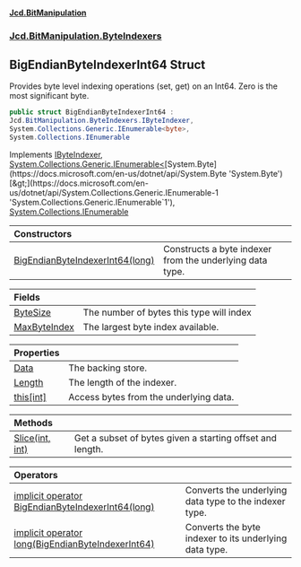 #### [Jcd.BitManipulation](index.md 'index')
### [Jcd.BitManipulation.ByteIndexers](Jcd.BitManipulation.ByteIndexers.md 'Jcd.BitManipulation.ByteIndexers')

## BigEndianByteIndexerInt64 Struct

Provides byte level indexing operations (set, get) on an Int64. Zero is the most significant byte.

```csharp
public struct BigEndianByteIndexerInt64 :
Jcd.BitManipulation.ByteIndexers.IByteIndexer,
System.Collections.Generic.IEnumerable<byte>,
System.Collections.IEnumerable
```

Implements [IByteIndexer](Jcd.BitManipulation.ByteIndexers.IByteIndexer.md 'Jcd.BitManipulation.ByteIndexers.IByteIndexer'), [System.Collections.Generic.IEnumerable&lt;](https://docs.microsoft.com/en-us/dotnet/api/System.Collections.Generic.IEnumerable-1 'System.Collections.Generic.IEnumerable`1')[System.Byte](https://docs.microsoft.com/en-us/dotnet/api/System.Byte 'System.Byte')[&gt;](https://docs.microsoft.com/en-us/dotnet/api/System.Collections.Generic.IEnumerable-1 'System.Collections.Generic.IEnumerable`1'), [System.Collections.IEnumerable](https://docs.microsoft.com/en-us/dotnet/api/System.Collections.IEnumerable 'System.Collections.IEnumerable')

| Constructors                                                                                                                                                                                                                  |                                                          |
|:------------------------------------------------------------------------------------------------------------------------------------------------------------------------------------------------------------------------------|:---------------------------------------------------------|
| [BigEndianByteIndexerInt64(long)](Jcd.BitManipulation.ByteIndexers.BigEndianByteIndexerInt64.BigEndianByteIndexerInt64(long).md 'Jcd.BitManipulation.ByteIndexers.BigEndianByteIndexerInt64.BigEndianByteIndexerInt64(long)') | Constructs a byte indexer from the underlying data type. |

| Fields                                                                                                                                                               |                                          |
|:---------------------------------------------------------------------------------------------------------------------------------------------------------------------|:-----------------------------------------|
| [ByteSize](Jcd.BitManipulation.ByteIndexers.BigEndianByteIndexerInt64.ByteSize.md 'Jcd.BitManipulation.ByteIndexers.BigEndianByteIndexerInt64.ByteSize')             | The number of bytes this type will index |
| [MaxByteIndex](Jcd.BitManipulation.ByteIndexers.BigEndianByteIndexerInt64.MaxByteIndex.md 'Jcd.BitManipulation.ByteIndexers.BigEndianByteIndexerInt64.MaxByteIndex') | The largest byte index available.        |

| Properties                                                                                                                                                  |                                        |
|:------------------------------------------------------------------------------------------------------------------------------------------------------------|:---------------------------------------|
| [Data](Jcd.BitManipulation.ByteIndexers.BigEndianByteIndexerInt64.Data.md 'Jcd.BitManipulation.ByteIndexers.BigEndianByteIndexerInt64.Data')                | The backing store.                     |
| [Length](Jcd.BitManipulation.ByteIndexers.BigEndianByteIndexerInt64.Length.md 'Jcd.BitManipulation.ByteIndexers.BigEndianByteIndexerInt64.Length')          | The length of the indexer.             |
| [this[int]](Jcd.BitManipulation.ByteIndexers.BigEndianByteIndexerInt64.this[int].md 'Jcd.BitManipulation.ByteIndexers.BigEndianByteIndexerInt64.this[int]') | Access bytes from the underlying data. |

| Methods                                                                                                                                                                      |                                                           |
|:-----------------------------------------------------------------------------------------------------------------------------------------------------------------------------|:----------------------------------------------------------|
| [Slice(int, int)](Jcd.BitManipulation.ByteIndexers.BigEndianByteIndexerInt64.Slice(int,int).md 'Jcd.BitManipulation.ByteIndexers.BigEndianByteIndexerInt64.Slice(int, int)') | Get a subset of bytes given a starting offset and length. |

| Operators                                                                                                                                                                                                                                                                                                                                |                                                        |
|:-----------------------------------------------------------------------------------------------------------------------------------------------------------------------------------------------------------------------------------------------------------------------------------------------------------------------------------------|:-------------------------------------------------------|
| [implicit operator BigEndianByteIndexerInt64(long)](Jcd.BitManipulation.ByteIndexers.BigEndianByteIndexerInt64.op_ImplicitJcd.BitManipulation.ByteIndexers.BigEndianByteIndexerInt64(long).md 'Jcd.BitManipulation.ByteIndexers.BigEndianByteIndexerInt64.op_Implicit Jcd.BitManipulation.ByteIndexers.BigEndianByteIndexerInt64(long)') | Converts the underlying data type to the indexer type. |
| [implicit operator long(BigEndianByteIndexerInt64)](Jcd.BitManipulation.ByteIndexers.BigEndianByteIndexerInt64.op_Implicitlong(Jcd.BitManipulation.ByteIndexers.BigEndianByteIndexerInt64).md 'Jcd.BitManipulation.ByteIndexers.BigEndianByteIndexerInt64.op_Implicit long(Jcd.BitManipulation.ByteIndexers.BigEndianByteIndexerInt64)') | Converts the byte indexer to its underlying data type. |
